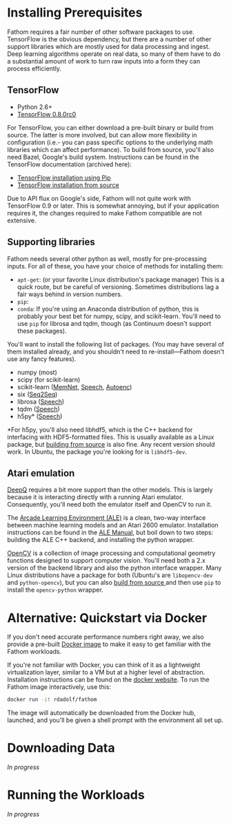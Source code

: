 # Installing Prerequisites

Fathom requires a fair number of other software packages to use. TensorFlow is the obvious dependency, but there are a number of other support libraries which are mostly used for data processing and ingest. Deep learning algorithms operate on real data, so many of them have to do a substantial amount of work to turn raw inputs into a form they can process efficiently.

## TensorFlow

 - Python 2.6+
 - [TensorFlow 0.8.0rc0](https://github.com/tensorflow/tensorflow/releases/tag/v0.8.0rc0)

For TensorFlow, you can either download a pre-built binary or build from source. The latter is more involved, but can allow more flexibility in configuration (i.e.- you can pass specific options to the underlying math libraries which can affect performance). To build from source, you'll also need Bazel, Google's build system. Instructions can be found in the TensorFlow documentation (archived here):

  - [TensorFlow installation using Pip](https://github.com/tensorflow/tensorflow/blob/v0.8.0rc0/tensorflow/g3doc/get_started/os_setup.md#pip-installation)
  - [TensorFlow installation from source](https://github.com/tensorflow/tensorflow/blob/v0.8.0rc0/tensorflow/g3doc/get_started/os_setup.md#installing-from-sources)

Due to API flux on Google's side, Fathom will not quite work with TensorFlow 0.9 or later. This is somewhat annoying, but if your application requires it, the changes required to make Fathom compatible are not extensive.

## Supporting libraries

Fathom needs several other python as well, mostly for pre-processing inputs. For all of these, you have your choice of methods for installing them:

 - `apt-get`: (or your favorite Linux distribution's package manager) This is a quick route, but be careful of versioning. Sometimes distributions lag a fair ways behind in version numbers.
 - `pip`: 
 - `conda`: If you're using an Anaconda distribution of python, this is probably your best bet for numpy, scipy, and scikit-learn. You'll need to use `pip` for librosa and tqdm, though (as Continuum doesn't support these packages).

You'll want to install the following list of packages. (You may have several of them installed already, and you shouldn't need to re-install&mdash;Fathom doesn't use any fancy features).

 - numpy (most)
 - scipy (for scikit-learn)
 - scikit-learn ([MemNet](/models/#memnet), [Speech](/models/#speech), [Autoenc](/models/#autoenc))
 - six ([Seq2Seq](/models/#seq2seq))
 - librosa ([Speech](/models/#speech))
 - tqdm ([Speech](/models/#speech))
 - h5py* ([Speech](/models/#speech))

*For h5py, you'll also need libhdf5, which is the C++ backend for interfacing with HDF5-formatted files. This is usually available as a Linux package, but [building from source](https://support.hdfgroup.org/downloads/index.html) is also fine. Any recent version should work. In Ubuntu, the package you're looking for is `libhdf5-dev`.

## Atari emulation

[DeepQ](/models/#deepq) requires a bit more support than the other models. This is largely because it is interacting directly with a running Atari emulator. Consequently, you'll need both the emulator itself and OpenCV to run it.

The [Arcade Learning Environment (ALE)](http://www.arcadelearningenvironment.org/) is a clean, two-way interface between machine learning models and an Atari 2600 emulator. Installation instructions can be found in the [ALE Manual](https://github.com/mgbellemare/Arcade-Learning-Environment/raw/master/doc/manual/manual.pdf), but boil down to two steps: building the ALE C++ backend, and installing the python wrapper.


[OpenCV](http://opencv.org/) is a collection of image processing and computational geometry functions designed to support computer vision. You'll need both a 2.x version of the backend library and also the python interface wrapper. Many Linux distributions have a package for both (Ubuntu's are `libopencv-dev` and `python-opencv`), but you can also [build from source ](http://docs.opencv.org/2.4.13/doc/tutorials/introduction/linux_install/linux_install.html) and then use `pip` to install the `opencv-python` wrapper.

# Alternative: Quickstart via Docker

If you don't need accurate performance numbers right away, we also provide a pre-built [Docker image](https://hub.docker.com/r/rdadolf/fathom/) to make it easy to get familiar with the Fathom workloads.

If you're not familiar with Docker, you can think of it as a lightweight virtualization layer, similar to a VM but at a higher level of abstraction. Installation instructions can be found on the [docker website](https://www.docker.com/). To run the Fathom image interactively, use this:

```sh
docker run -it rdadolf/fathom
```

The image will automatically be downloaded from the Docker hub, launched, and you'll be given a shell prompt with the environment all set up.

# Downloading Data

*In progress*

# Running the Workloads

*In progress*

